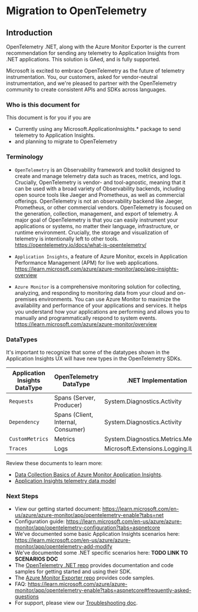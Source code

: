 # Migration to OpenTelemetry

## Introduction

OpenTelemetry .NET, along with the Azure Monitor Exporter is the current recommendation for sending any telemetry to Application Insights from .NET applications. This solution is GAed, and is fully supported.

Microsoft is excited to embrace OpenTelemetry as the future of telemetry instrumentation. You, our customers, asked for vendor-neutral instrumentation, and we're pleased to partner with the OpenTelemetry community to create consistent APIs and SDKs across languages.

### Who is this document for 

This document is for you if you are

- Currently using any Microsoft.ApplicationInsights.* package to send telemetry to Application Insights.
- and planning to migrate to OpenTelemetry

### Terminology

- `OpenTelemetry` is an Observability framework and toolkit designed to create and manage telemetry data such as traces, metrics, and logs. Crucially, OpenTelemetry is vendor- and tool-agnostic, meaning that it can be used with a broad variety of Observability backends, including open source tools like Jaeger and Prometheus, as well as commercial offerings.
OpenTelemetry is not an observability backend like Jaeger, Prometheus, or other commercial vendors. OpenTelemetry is focused on the generation, collection, management, and export of telemetry. A major goal of OpenTelemetry is that you can easily instrument your applications or systems, no matter their language, infrastructure, or runtime environment. Crucially, the storage and visualization of telemetry is intentionally left to other tools.
https://opentelemetry.io/docs/what-is-opentelemetry/  

- `Application Insights`, a feature of Azure Monitor, excels in Application Performance Management (APM) for live web applications. https://learn.microsoft.com/azure/azure-monitor/app/app-insights-overview
- `Azure Monitor` is a comprehensive monitoring solution for collecting, analyzing, and responding to monitoring data from your cloud and on-premises environments. You can use Azure Monitor to maximize the availability and performance of your applications and services. It helps you understand how your applications are performing and allows you to manually and programmatically respond to system events. https://learn.microsoft.com/azure/azure-monitor/overview

### DataTypes

It's important to recognize that some of the datatypes shown in the Application Insights UX will have new types in the OpenTelemetry SDKs.

| Application Insights DataType | OpenTelemetry DataType             | .NET Implementation                  |
|-------------------------------|------------------------------------|--------------------------------------|
| `Requests`                    | Spans (Server, Producer)           | System.Diagnostics.Activity          |
| `Dependency`                  | Spans (Client, Internal, Consumer) | System.Diagnostics.Activity          |
| `CustomMetrics`               | Metrics                            | System.Diagnostics.Metrics.Meter     |
| `Traces`                      | Logs                               | Microsoft.Extensions.Logging.ILogger |

Review these documents to learn more:
 - [Data Collection Basics of Azure Monitor Application Insights](https://learn.microsoft.com/azure/azure-monitor/app/opentelemetry-overview).
 - [Application Insights telemetry data model](https://learn.microsoft.com/azure/azure-monitor/app/data-model-complete)

### Next Steps
- View our getting started document: https://learn.microsoft.com/en-us/azure/azure-monitor/app/opentelemetry-enable?tabs=net
- Configuration guide: https://learn.microsoft.com/en-us/azure/azure-monitor/app/opentelemetry-configuration?tabs=aspnetcore
- We've documented some basic Application Insights scenarios here: https://learn.microsoft.com/en-us/azure/azure-monitor/app/opentelemetry-add-modify
- We've documented some .NET specific scenarios here: **TODO LINK TO SCENARIOS DOC**
- The [OpenTelemetry .NET repo](https://github.com/open-telemetry/opentelemetry-dotnet) provides documentation and code samples for getting started and using their SDK.
- The [Azure Monitor Exporter repo](https://github.com/Azure/azure-sdk-for-net/tree/main/sdk/monitor/Azure.Monitor.OpenTelemetry.Exporter) provides code samples. 
- FAQ: https://learn.microsoft.com/azure/azure-monitor/app/opentelemetry-enable?tabs=aspnetcore#frequently-asked-questions
- For support, please view our [Troubleshooting doc](https://learn.microsoft.com/azure/azure-monitor/app/opentelemetry-enable?tabs=net#troubleshooting).
